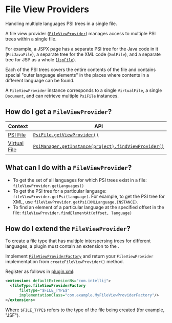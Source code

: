 <!-- Copyright 2000-2025 JetBrains s.r.o. and contributors. Use of this source code is governed by the Apache 2.0 license. -->

# File View Providers

<link-summary>Handling multiple languages PSI trees in a single file.</link-summary>

A file view provider ([`FileViewProvider`](%gh-ic%/platform/core-api/src/com/intellij/psi/FileViewProvider.java)) manages access to multiple PSI trees within a single file.

For example, a JSPX page has a separate PSI tree for the Java code in it (`PsiJavaFile`), a separate tree for the XML code (`XmlFile`), and a separate tree for JSP as a whole ([`JspFile`](%gh-ic%/java/jsp-openapi/src/com/intellij/psi/jsp/JspFile.java)).

Each of the PSI trees covers the entire contents of the file and contains special "outer language elements" in the places where contents in a different language can be found.

A `FileViewProvider` instance corresponds to a single `VirtualFile`, a single `Document`, and can retrieve multiple `PsiFile` instances.

## How do I get a `FileViewProvider`?

| Context                         | API                                                                                                                    |
|---------------------------------|------------------------------------------------------------------------------------------------------------------------|
| [PSI File](psi_files.md)        | [`PsiFile.getViewProvider()`](%gh-ic%/platform/core-api/src/com/intellij/psi/PsiFile.java)                             |
| [Virtual File](virtual_file.md) | [`PsiManager.getInstance(project).findViewProvider()`](%gh-ic%/platform/core-api/src/com/intellij/psi/PsiManager.java) |

## What can I do with a `FileViewProvider`?

* To get the set of all languages for which PSI trees exist in a file: `fileViewProvider.getLanguages()`
* To get the PSI tree for a particular language: `fileViewProvider.getPsi(language)`.
  For example, to get the PSI tree for XML, use `fileViewProvider.getPsi(XMLLanguage.INSTANCE)`.
* To find an element of a particular language at the specified offset in the file: `fileViewProvider.findElementAt(offset, language)`

## How do I extend the `FileViewProvider`?

To create a file type that has multiple interspersing trees for different languages, a plugin must contain an extension to
the <include from="snippets.topic" element-id="ep"><var name="ep" value="com.intellij.fileType.fileViewProviderFactory"/></include>.

Implement [`FileViewProviderFactory`](%gh-ic%/platform/core-api/src/com/intellij/psi/FileViewProviderFactory.java) and return your `FileViewProvider` implementation from `createFileViewProvider()` method.

Register as follows in <path>[plugin.xml](plugin_configuration_file.md)</path>:

```xml
<extensions defaultExtensionNs="com.intellij">
  <fileType.fileViewProviderFactory
      filetype="$FILE_TYPE$"
      implementationClass="com.example.MyFileViewProviderFactory"/>
</extensions>
```

Where `$FILE_TYPE$` refers to the type of the file being created (for example, "JSF").
